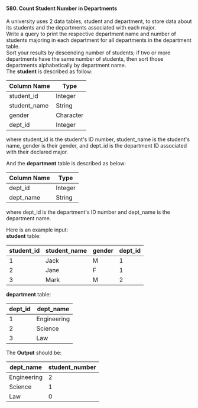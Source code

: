 #### 580. Count Student Number in Departments  
A university uses 2 data tables, student and department, to store data about its students and the departments 
associated with each major.  
Write a query to print the respective department name and number of students majoring in each department 
for all departments in the department table.  
Sort your results by descending number of students; if two or more departments have the same number of 
students, then sort those departments alphabetically by department name.  
The **student** is described as follow:  

| Column Name  | Type      |
|--------------|-----------|
| student_id   | Integer   |
| student_name | String    |
| gender       | Character |
| dept_id      | Integer   |

where student_id is the student's ID number, student_name is the student's name, gender is their 
gender, and dept_id is the department ID associated with their declared major.

And the **department** table is described as below:  

| Column Name | Type    |
|-------------|---------|
| dept_id     | Integer |
| dept_name   | String  |

where dept_id is the department's ID number and dept_name is the department name.  

Here is an example input:  
**student** table:  

| student_id | student_name | gender | dept_id |
|------------|--------------|--------|---------|
| 1          | Jack         | M      | 1       |
| 2          | Jane         | F      | 1       |
| 3          | Mark         | M      | 2       |

**department** table:

| dept_id | dept_name   |
|---------|-------------|
| 1       | Engineering |
| 2       | Science     |
| 3       | Law         |

The **Output** should be:

| dept_name   | student_number |
|-------------|----------------|
| Engineering | 2              |
| Science     | 1              |
| Law         | 0              |





